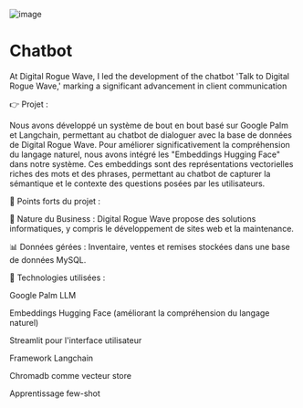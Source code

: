 
![image](https://github.com/ihebakermi10/Chatbot/assets/90511874/fca9d6a5-4ff8-4ba6-b0b8-76cf97ec9f93)

# Chatbot

At Digital Rogue Wave, I led the development of the chatbot 'Talk to Digital Rogue Wave,' marking a significant advancement in client communication


👉 Projet :

Nous avons développé un système de bout en bout basé sur Google Palm et Langchain, permettant au chatbot de dialoguer avec la base de données de Digital Rogue Wave. Pour améliorer significativement la compréhension du langage naturel, nous avons intégré les 
"Embeddings Hugging Face" dans notre système. Ces embeddings sont des représentations vectorielles riches des mots et des phrases, permettant au chatbot de capturer la sémantique et le contexte des questions posées par les utilisateurs.

🚀 Points forts du projet :

💼 Nature du Business : Digital Rogue Wave propose des solutions informatiques, y compris le développement de sites web et la maintenance.

📊 Données gérées : Inventaire, ventes et remises stockées dans une base de données MySQL.

🧠 Technologies utilisées :

Google Palm LLM

Embeddings Hugging Face (améliorant la compréhension du langage naturel)

Streamlit pour l'interface utilisateur

Framework Langchain

Chromadb comme vecteur store

Apprentissage few-shot

